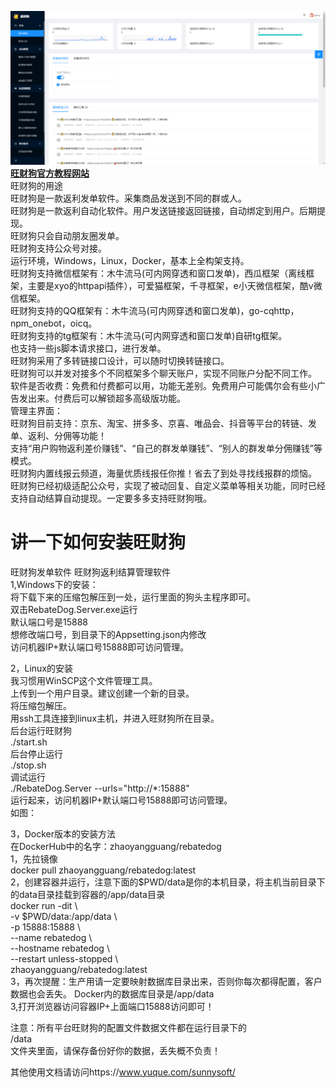 ![Image text](image.png)
__[旺财狗官方教程网站](http://wcg.ymette.com)__
</br>
旺财狗的用途  
旺财狗是一款返利发单软件。采集商品发送到不同的群或人。  
旺财狗是一款返利自动化软件。用户发送链接返回链接，自动绑定到用户。后期提现。  
旺财狗只会自动朋友圈发单。  
旺财狗支持公众号对接。  
运行环境，Windows，Linux，Docker，基本上全构架支持。  
旺财狗支持微信框架有：木牛流马(可内网穿透和窗口发单)，西瓜框架（离线框架，主要是xyo的httpapi插件），可爱猫框架，千寻框架，e小天微信框架，酷v微信框架。  
旺财狗支持的QQ框架有：木牛流马(可内网穿透和窗口发单)，go-cqhttp，npm_onebot，oicq。  
旺财狗支持的tg框架有：木牛流马(可内网穿透和窗口发单)自研tg框架。  
也支持一些js脚本请求接口，进行发单。  
旺财狗采用了多转链接口设计，可以随时切换转链接口。  
旺财狗可以并发对接多个不同框架多个聊天账户，实现不同账户分配不同工作。  
软件是否收费：免费和付费都可以用，功能无差别。免费用户可能偶尔会有些小广告发出来。付费后可以解锁超多高级版功能。  
管理主界面：  
旺财狗目前支持：京东、淘宝、拼多多、京喜、唯品会、抖音等平台的转链、发单、返利、分佣等功能！  
支持“用户购物返利差价赚钱”、“自己的群发单赚钱”、“别人的群发单分佣赚钱”等模式。  
旺财狗内置线报云频道，海量优质线报任你推！省去了到处寻找线报群的烦恼。  
旺财狗已经初级适配公众号，实现了被动回复、自定义菜单等相关功能，同时已经支持自动结算自动提现。一定要多多支持旺财狗哦。


# 讲一下如何安装旺财狗  
旺财狗发单软件 旺财狗返利结算管理软件  
1,Windows下的安装：  
将下载下来的压缩包解压到一处，运行里面的狗头主程序即可。  
双击RebateDog.Server.exe运行  
默认端口号是15888  
想修改端口号，到目录下的Appsetting.json内修改  
访问机器IP+默认端口号15888即可访问管理。  


2，Linux的安装  
我习惯用WinSCP这个文件管理工具。  
上传到一个用户目录。建议创建一个新的目录。  
将压缩包解压。  
用ssh工具连接到linux主机，并进入旺财狗所在目录。  
后台运行旺财狗  
./start.sh  
后台停止运行  
./stop.sh  
调试运行  
./RebateDog.Server --urls="http://*:15888"  
运行起来，访问机器IP+默认端口号15888即可访问管理。  
如图：  


3，Docker版本的安装方法  
在DockerHub中的名字：zhaoyangguang/rebatedog  
1，先拉镜像  
docker pull zhaoyangguang/rebatedog:latest  
2，创建容器并运行，注意下面的$PWD/data是你的本机目录，将主机当前目录下的data目录挂载到容器的/app/data目录  
docker run -dit \  
  -v $PWD/data:/app/data  \  
  -p 15888:15888 \  
  --name rebatedog \  
  --hostname rebatedog \  
  --restart unless-stopped \  
  zhaoyangguang/rebatedog:latest  
3，再次提醒：生产用请一定要映射数据库目录出来，否则你每次都得配置，客户数据也会丢失。 Docker内的数据库目录是/app/data  
3,打开浏览器访问容器IP+上面端口15888访问即可！  

注意：所有平台旺财狗的配置文件数据文件都在运行目录下的  
/data  
文件夹里面，请保存备份好你的数据，丢失概不负责！  

其他使用文档请访问https://www.yuque.com/sunnysoft/  
